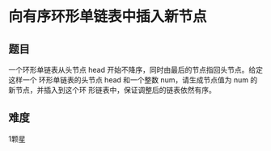# 向有序环形单链表中插入新节点

## 题目
一个环形单链表从头节点 head 开始不降序，同时由最后的节点指回头节点。给定这样一个 环形单链表的头节点 head 和一个整数 num，请生成节点值为 num 的新节点，并插入到这个环 形链表中，保证调整后的链表依然有序。

## 难度
1颗星
